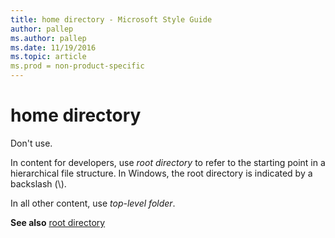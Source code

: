 ```yaml
---
title: home directory - Microsoft Style Guide
author: pallep
ms.author: pallep
ms.date: 11/19/2016
ms.topic: article
ms.prod = non-product-specific
---
```


# home directory

Don't use. 

In content for developers, use *root directory*
to refer to the starting point in a hierarchical file structure.
In Windows, the root directory is indicated by a backslash (\\). 

In all other content, use *top-level folder*.

**See also** [root directory](/style-guide/a-z-word-list-term-collections/r/root-directory)
